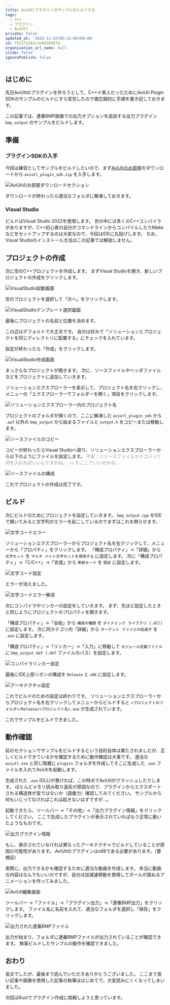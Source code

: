 ```yaml
---
title: AviUtlプラグインのサンプルをビルドする
tags:
  - C++
  - プラグイン
  - AviUtl
private: false
updated_at: '2024-11-25T05:52:05+09:00'
id: f5127a162cae8639387d
organization_url_name: null
slide: false
ignorePublish: false
---
```

## はじめに

先日AviUtlのプラグインを作ろうとして、C++ド素人だったためにAviUtl Plugin SDKのサンプルのビルドにすら苦労したので備忘録的に手順を書き記しておきます。

この記事では、連番BMP画像での出力オプションを追加する出力プラグイン `bmp_output` のサンプルをビルドします。

## 準備

### プラグインSDKの入手

今回は練習としてサンプルをビルドしたいので、まず[AviUtlのお部屋](https://spring-fragrance.mints.ne.jp/aviutl/)のダウンロードから `aviutl_plugin_sdk.zip` を入手します。

![AviUtlのお部屋ダウンロードセクション](https://qiita-image-store.s3.ap-northeast-1.amazonaws.com/0/663039/139ec986-84ab-442b-d517-a23f151a8608.png)

ダウンロードが終わったら適当なフォルダに解凍しておきます。

### Visual Studio

ビルドはVisual Studio 2022を使用します。
世の中には多くのC++コンパイラがありますが、C++初心者の自分がコマンドラインからコンパイルしたりMakeなどをセットアップするのは大変なので、今回はIDEに丸投げします。
なお、Visual Studioのインストール方法はこの記事では解説しません。

## プロジェクトの作成

次に空のC++プロジェクトを作成します。
まずVisual Studioを開き、新しいプロジェクトの作成をクリックします。

![VisualStudio起動画面](https://qiita-image-store.s3.ap-northeast-1.amazonaws.com/0/663039/f9350b24-3edf-096d-b0c0-80d09a495cc5.png)

空のプロジェクトを選択して「次へ」をクリックします。

![VisualStudioテンプレート選択画面](https://qiita-image-store.s3.ap-northeast-1.amazonaws.com/0/663039/53a0544c-b912-ae2f-e754-9a70eacd247f.png)

最後にプロジェクトの名前と位置を決めます。

この辺はデフォルトで大丈夫です。
自分は好みで「ソリューションとプロジェクトを同じディレクトリに配置する」にチェックを入れています。

設定が終わったら「作成」をクリックします。

![VisualStudio作成画面](https://qiita-image-store.s3.ap-northeast-1.amazonaws.com/0/663039/cd7720ff-1ed5-24d3-aa87-1f5620289e2a.png)

まっさらなプロジェクトが開きます。
次に、ソースファイルやヘッダファイルなどをプロジェクトに追加していきます。

ソリューションエクスプローラーを表示して、プロジェクト名を右クリックし、メニューの「エクスプローラーでフォルダーを開く」項目をクリックします。

![ソリューションエクスプローラー内のプロジェクト名](https://qiita-image-store.s3.ap-northeast-1.amazonaws.com/0/663039/a5a41f8f-48eb-d2fa-60da-fbdbe3086816.png)

プロジェクトのフォルダが開くので、ここに解凍した `aviutl_plugin_sdk` から `.auf` 以外の `bmp_output` から始まるファイルと `output.h` をコピーまたは移動します。

![ソースファイルのコピー](https://qiita-image-store.s3.ap-northeast-1.amazonaws.com/0/663039/7e380aac-29c7-b2a8-be61-b4269c65c0ec.png)

コピーが終わったらVisual Studioへ戻り、ソリューションエクスプローラーから以下のようにファイルを設定します。
<font color="#999">不安：リソースファイルカテゴリって何を入れればいいんですかね。`.rc` もここでいいのかな…</font>

![ソースファイルの構成](https://qiita-image-store.s3.ap-northeast-1.amazonaws.com/0/663039/3f82ae45-1c35-a931-3efd-b84a8c8d75fc.png)

これでプロジェクトの作成は完了です。

## ビルド

次にビルドのためにプロジェクトを設定していきます。
`bmp_output.cpp` をIDEで開いてみると文字列がエラーを起こしているのでまずはこれを黙らせます。

![文字コードエラー](https://qiita-image-store.s3.ap-northeast-1.amazonaws.com/0/663039/f6685b7f-c1cb-5794-38f0-167e89c8ab36.png)

ソリューションエクスプローラーからプロジェクト名を右クリックして、メニューから「プロパティ」をクリックします。
「構成プロパティ」→「詳細」から `文字セット` を `マルチ バイト文字セットを使用する` に設定します。
次に「構成プロパティ」→「C/C++」→「言語」から `準拠モード` を `既定` に設定します。

![文字コード設定](https://qiita-image-store.s3.ap-northeast-1.amazonaws.com/0/663039/c2986abb-3717-1b5f-7359-9adf9bf073b5.png)

エラーが消えました。

![文字コードエラー解消](https://qiita-image-store.s3.ap-northeast-1.amazonaws.com/0/663039/6b2265f8-10be-3698-17bc-29c918225c01.png)

次にコンパイラやリンカーの設定をしていきます。
まず、先ほど設定したときと同じようにプロジェクトのプロパティを開きます。

「構成プロパティ」→「全般」から `構成の種類` を `ダイナミック ライブラリ (.dll)` に設定します。
次に同カテゴリ内「詳細」から `ターゲット ファイルの拡張子` を `.auo` に設定します。

「構成プロパティ」→「リンカー」→「入力」に移動して `モジュール定義ファイル` に `bmp_output.def`（`.def` ファイルのパス）を設定します。

![コンパイラリンカー設定](https://qiita-image-store.s3.ap-northeast-1.amazonaws.com/0/663039/fe1a0c0a-ae8f-bf30-1dd1-5d248063acf8.png)

最後にIDE上部リボンの構成を `Release` と `x86` に設定します。

![アーキテクチャ設定](https://qiita-image-store.s3.ap-northeast-1.amazonaws.com/0/663039/2f1a8e05-7331-ebfd-fc8d-067d00ce5dc8.png)

これでビルドのための設定は終わりです。
ソリューションエクスプローラーからプロジェクト名を右クリックしてメニューからビルドすると `<プロジェクトのフォルダ>/Release/<プロジェクト名>.auo` が生成されています。

これでサンプルをビルドできました。

## 動作確認

前のセクションでサンプルをビルドするという目的自体は果たされましたが、正しくビルドできているかを確認するために動作確認は大事です。
適当な `aviutl.exe` と同じ階層に `plugins` フォルダを作成してそこに生成した `.auo` ファイルを入れてAviUtlを起動します。

生成された `.auo` (DLL)が悪ければ、この時点でAviUtlがクラッシュしたりします。
ほとんどメモリ読み取り違反が原因なので、プラグインからエクスポートされる構造体が変ではないか（語彙力）確認してみてください。
サンプルから何もいじってなければこれは起きないはずですが…。

起動できたら、ツールバー →「その他」→「出力プラグイン情報」をクリックしてください。
ここで生成したプラグインが表示されていればもう正常に動いたようなものです。

![出力プラグイン情報](https://qiita-image-store.s3.ap-northeast-1.amazonaws.com/0/663039/a895cc9b-041d-ef67-282a-8e857540c181.png)

もし、表示されていなければ異なったアーキテクチャでビルドしていることが原因の可能性があります。
AviUtlのプラグインはx86である必要があります。（要検証）

実際に、出力できるかも確認するために適当な動画を作成します。
本当に動画の内容はなんでもいいのですが、自分は加減速移動を使用してボールが跳ねるアニメーションを作ってみました。

![AviUtl編集画面](https://qiita-image-store.s3.ap-northeast-1.amazonaws.com/0/663039/29904af0-d78a-85c6-806f-4946bcaed7bf.png)

ツールバー →「ファイル」→「プラグイン出力」→「連番BMP出力」をクリックします。
ファイル名に名前を入れて、適当なフォルダを選択し「保存」をクリックします。

![出力された連番BMPファイル](https://qiita-image-store.s3.ap-northeast-1.amazonaws.com/0/663039/76ddd84b-b350-82ce-f8a3-f5caba3752e8.png)

出力が始まり、フォルダに連番BMPファイルが出力されていることが確認できます。
無事ビルドしたサンプルの動作を確認できました。

## おわり

長文でしたが、最後まで読んでいただきありがとうございました。
ここまで長い記事や画像を使用した記事の執筆ははじめてで、大変読みにくくなってしまいました。

次回はRustでプラグイン作成に挑戦しようと思っています。
